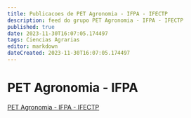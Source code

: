```yaml
---
title: Publicacoes de PET Agronomia - IFPA - IFECTP
description: feed do grupo PET Agronomia - IFPA - IFECTP
published: true
date: 2023-11-30T16:07:05.174497
tags: Ciencias Agrarias
editor: markdown
dateCreated: 2023-11-30T16:07:05.174497
---
```


# PET Agronomia - IFPA
[PET Agronomia - IFPA - IFECTP](/grupo/101PETAgronomiaIFPAIFECTP.md)
